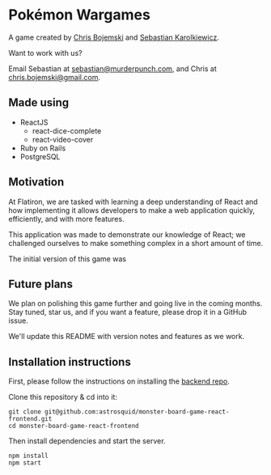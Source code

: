 # Pokémon Wargames

A game created by [Chris Bojemski](https://www.github.com/astrosquid) and [Sebastian Karolkiewicz](http://www.murderpunch.com/blog). 

Want to work with us?

Email Sebastian at <sebastian@murderpunch.com>, and 
Chris at <chris.bojemski@gmail.com>.

## Made using

- ReactJS
	- react-dice-complete
	- react-video-cover
- Ruby on Rails
- PostgreSQL

## Motivation

At Flatiron, we are tasked with learning a deep understanding of React and how implementing it allows developers to make a web application quickly, efficiently, and with more features.

This application was made to demonstrate our knowledge of React; we challenged ourselves to make something complex in a short amount of time. 

The initial version of this game was 

## Future plans

We plan on polishing this game further and going live in the coming months. Stay tuned, star us, and if you want a feature, please drop it in a GitHub issue.

We'll update this README with version notes and features as we work.

## Installation instructions

First, please follow the instructions on installing the [backend repo](https://github.com/astrosquid/MonsterBoardGame).

Clone this repository & cd into it:

```
git clone git@github.com:astrosquid/monster-board-game-react-frontend.git
cd monster-board-game-react-frontend
```

Then install dependencies and start the server.

```
npm install
npm start
```